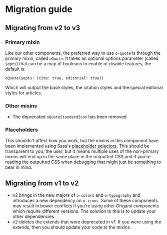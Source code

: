 # Migration guide

## Migrating from v2 to v3

### Primary mixin

Like our other components, the preferred way to use `o-quote` is through the primary mixin, called `oQuote`. It takes an optional options parameter (called `$opts`) that can be a map of booleans to enable or disable features, the default is:

```
oQuote($opts: (cite: true, editorial: true))
```

Which will output the base styles, the citation styles and the special editorial styles for articles.

### Other mixins

- The deprecated `oQuoteStandardIcon` has been removed

### Placeholders

This shouldn't affect how you work, but the mixins in this component have been implemented using Sass's [placeholder selectors](https://sass-lang.com/documentation/style-rules/placeholder-selectors). This should be transparent to you, the user, but it means multiple uses of the non-primary mixins will end up in the same place in the outputted CSS and if you're reading the outputted CSS when debugging that might just be something to bear in mind.

## Migrating from v1 to v2

- v2 brings in the new majors of `o-colors` and `o-typography` and introduces a new dependency on `o-icons`. Some of these components may result in bower conflicts if you're using other Origami components which require different versions. The solution to this is to update your other dependencies.
- v2 deletes the extends that were deprecated in v1. If you were using the extends, then you should update your code to the mixins.
